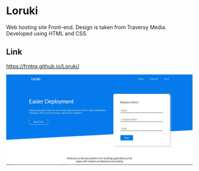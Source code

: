 # Loruki
Web hosting site Front-end. Design is taken from Traversy Media.
Developed using HTML and CSS.

## Link
https://frntrq.github.io/Loruki/

![Loruki](loruki.jpg)
